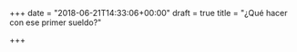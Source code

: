 +++
date = "2018-06-21T14:33:06+00:00"
draft = true
title = "¿Qué hacer con ese primer sueldo?"

+++

